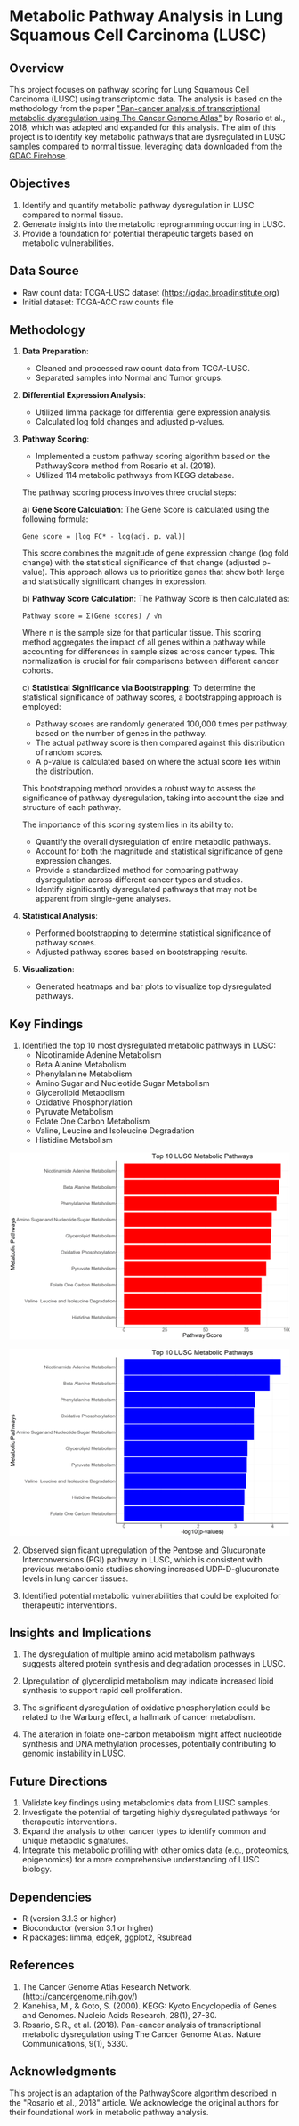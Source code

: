# Metabolic Pathway Analysis in Lung Squamous Cell Carcinoma (LUSC)

## Overview
This project focuses on pathway scoring for Lung Squamous Cell Carcinoma (LUSC) using transcriptomic data. The analysis is based on the methodology from the paper ["Pan-cancer analysis of transcriptional metabolic dysregulation using The Cancer Genome Atlas"](https://doi.org/10.1038/s41467-018-07232-8) by Rosario et al., 2018, which was adapted and expanded for this analysis. The aim of this project is to identify key metabolic pathways that are dysregulated in LUSC samples compared to normal tissue, leveraging data downloaded from the [GDAC Firehose](https://gdac.broadinstitute.org).

## Objectives

1. Identify and quantify metabolic pathway dysregulation in LUSC compared to normal tissue.
2. Generate insights into the metabolic reprogramming occurring in LUSC.
3. Provide a foundation for potential therapeutic targets based on metabolic vulnerabilities.

## Data Source

- Raw count data: TCGA-LUSC dataset (https://gdac.broadinstitute.org)
- Initial dataset: TCGA-ACC raw counts file

## Methodology

1. **Data Preparation**:
   - Cleaned and processed raw count data from TCGA-LUSC.
   - Separated samples into Normal and Tumor groups.

2. **Differential Expression Analysis**:
   - Utilized limma package for differential gene expression analysis.
   - Calculated log fold changes and adjusted p-values.

3. **Pathway Scoring**:
   - Implemented a custom pathway scoring algorithm based on the PathwayScore method from Rosario et al. (2018).
   - Utilized 114 metabolic pathways from KEGG database.

   The pathway scoring process involves three crucial steps:

   a) **Gene Score Calculation**:
      The Gene Score is calculated using the following formula:

      ```
      Gene score = |log FC* - log(adj. p. val)|
      ```

      This score combines the magnitude of gene expression change (log fold change) with the statistical significance of that change (adjusted p-value). This approach allows us to prioritize genes that show both large and statistically significant changes in expression.

   b) **Pathway Score Calculation**:
      The Pathway Score is then calculated as:

      ```
      Pathway score = Σ(Gene scores) / √n
      ```

      Where n is the sample size for that particular tissue. This scoring method aggregates the impact of all genes within a pathway while accounting for differences in sample sizes across cancer types. This normalization is crucial for fair comparisons between different cancer cohorts.

   c) **Statistical Significance via Bootstrapping**:
      To determine the statistical significance of pathway scores, a bootstrapping approach is employed:
      - Pathway scores are randomly generated 100,000 times per pathway, based on the number of genes in the pathway.
      - The actual pathway score is then compared against this distribution of random scores.
      - A p-value is calculated based on where the actual score lies within the distribution.

      This bootstrapping method provides a robust way to assess the significance of pathway dysregulation, taking into account the size and structure of each pathway.

   The importance of this scoring system lies in its ability to:
   - Quantify the overall dysregulation of entire metabolic pathways.
   - Account for both the magnitude and statistical significance of gene expression changes.
   - Provide a standardized method for comparing pathway dysregulation across different cancer types and studies.
   - Identify significantly dysregulated pathways that may not be apparent from single-gene analyses.

4. **Statistical Analysis**:
   - Performed bootstrapping to determine statistical significance of pathway scores.
   - Adjusted pathway scores based on bootstrapping results.

5. **Visualization**:
   - Generated heatmaps and bar plots to visualize top dysregulated pathways.

## Key Findings

1. Identified the top 10 most dysregulated metabolic pathways in LUSC:
   - Nicotinamide Adenine Metabolism
   - Beta Alanine Metabolism
   - Phenylalanine Metabolism
   - Amino Sugar and Nucleotide Sugar Metabolism
   - Glycerolipid Metabolism
   - Oxidative Phosphorylation
   - Pyruvate Metabolism
   - Folate One Carbon Metabolism
   - Valine, Leucine and Isoleucine Degradation
   - Histidine Metabolism

![Top 10 LUSC Metabolic Pathways](https://github.com/LuisNagano/Metabolism-PathwayScore/blob/main/Figures/Top10_LUSC_Metabolic_Pathways.png)

![Top 10 LUSC Pathways (P-values)](https://github.com/LuisNagano/Metabolism-PathwayScore/blob/main/Figures/Top10_LUSC_Metabolic_Pathways_Pvalues.png)

2. Observed significant upregulation of the Pentose and Glucuronate Interconversions (PGI) pathway in LUSC, which is consistent with previous metabolomic studies showing increased UDP-D-glucuronate levels in lung cancer tissues.

3. Identified potential metabolic vulnerabilities that could be exploited for therapeutic interventions.

## Insights and Implications

1. The dysregulation of multiple amino acid metabolism pathways suggests altered protein synthesis and degradation processes in LUSC.

2. Upregulation of glycerolipid metabolism may indicate increased lipid synthesis to support rapid cell proliferation.

3. The significant dysregulation of oxidative phosphorylation could be related to the Warburg effect, a hallmark of cancer metabolism.

4. The alteration in folate one-carbon metabolism might affect nucleotide synthesis and DNA methylation processes, potentially contributing to genomic instability in LUSC.

## Future Directions

1. Validate key findings using metabolomics data from LUSC samples.
2. Investigate the potential of targeting highly dysregulated pathways for therapeutic interventions.
3. Expand the analysis to other cancer types to identify common and unique metabolic signatures.
4. Integrate this metabolic profiling with other omics data (e.g., proteomics, epigenomics) for a more comprehensive understanding of LUSC biology.

## Dependencies

- R (version 3.1.3 or higher)
- Bioconductor (version 3.1 or higher)
- R packages: limma, edgeR, ggplot2, Rsubread

## References

1. The Cancer Genome Atlas Research Network. (http://cancergenome.nih.gov/)
2. Kanehisa, M., & Goto, S. (2000). KEGG: Kyoto Encyclopedia of Genes and Genomes. Nucleic Acids Research, 28(1), 27-30.
3. Rosario, S.R., et al. (2018). Pan-cancer analysis of transcriptional metabolic dysregulation using The Cancer Genome Atlas. Nature Communications, 9(1), 5330.

## Acknowledgments

This project is an adaptation of the PathwayScore algorithm described in the "Rosario et al., 2018" article. We acknowledge the original authors for their foundational work in metabolic pathway analysis.
